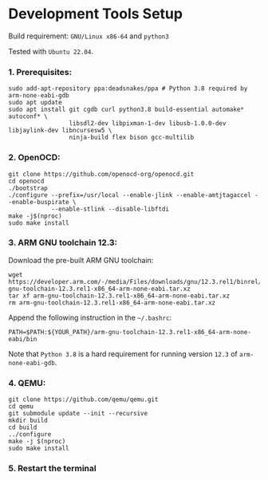 Development Tools Setup
=======================

Build requirement: `GNU/Linux x86-64` and `python3`

Tested with `Ubuntu 22.04`.

### 1. Prerequisites:

```
sudo add-apt-repository ppa:deadsnakes/ppa # Python 3.8 required by arm-none-eabi-gdb
sudo apt update
sudo apt install git cgdb curl python3.8 build-essential automake* autoconf* \
                 libsdl2-dev libpixman-1-dev libusb-1.0.0-dev libjaylink-dev libncursesw5 \
                 ninja-build flex bison gcc-multilib
```

### 2. OpenOCD:

```
git clone https://github.com/openocd-org/openocd.git
cd openocd
./bootstrap
./configure --prefix=/usr/local --enable-jlink --enable-amtjtagaccel --enable-buspirate \
            --enable-stlink --disable-libftdi
make -j$(nproc)
sudo make install
```

### 3. ARM GNU toolchain 12.3:

Download the pre-built ARM GNU toolchain:

```
wget https://developer.arm.com/-/media/Files/downloads/gnu/12.3.rel1/binrel/arm-gnu-toolchain-12.3.rel1-x86_64-arm-none-eabi.tar.xz
tar xf arm-gnu-toolchain-12.3.rel1-x86_64-arm-none-eabi.tar.xz
rm arm-gnu-toolchain-12.3.rel1-x86_64-arm-none-eabi.tar.xz
```

Append the following instruction in the `~/.bashrc`:

```
PATH=$PATH:${YOUR_PATH}/arm-gnu-toolchain-12.3.rel1-x86_64-arm-none-eabi/bin
```

Note that `Python 3.8` is a hard requirement for running version `12.3` of `arm-none-eabi-gdb`.

### 4. QEMU:

```
git clone https://github.com/qemu/qemu.git
cd qemu
git submodule update --init --recursive
mkdir build
cd build
../configure
make -j $(nproc)
sudo make install
```

### 5. Restart the terminal
